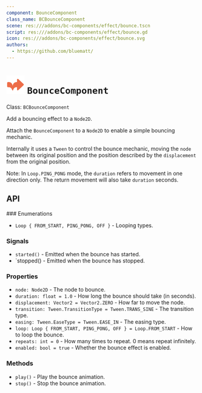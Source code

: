 ```yaml
---
component: BounceComponent
class_name: BCBounceComponent
scene: res:///addons/bc-components/effect/bounce.tscn
script: res:///addons/bc-components/effect/bounce.gd
icon: res:///addons/bc-components/effect/bounce.svg
authors:
  - https://github.com/bluematt/
---
```


# <img src="../addons/bc-components/effect/bounce.svg" width="48" height="48"> `BounceComponent` 

Class: `BCBounceComponent`

Add a bouncing effect to a `Node2D`.

Attach the `BounceComponent` to a `Node2D` to enable a simple bouncing mechanic.

Internally it uses a `Tween` to control the bounce mechanic, moving the `node` between its original position and the position described by the `displacement` from the original position.

Note: In `Loop.PING_PONG` mode, the `duration` refers to movement in one direction only.  The return movement will also take `duration` seconds.

## API

### Enumerations

- `Loop { FROM_START, PING_PONG, OFF }` - Looping types.

### Signals

- `started()` - Emitted when the bounce has started.
- `stopped() - Emitted when the bounce has stopped.

### Properties

- `node: Node2D` - The node to bounce.
- `duration: float = 1.0` - How long the bounce should take (in seconds).
- `displacement: Vector2 = Vector2.ZERO` - How far to move the node.
- `transition: Tween.TransitionType = Tween.TRANS_SINE` - The transition type.
- `easing: Tween.EaseType = Tween.EASE_IN` - The easing type.
- `loop: Loop { FROM_START, PING_PONG, OFF } = Loop.FROM_START` - How to loop the bounce.
- `repeats: int = 0` - How many times to repeat.  0 means repeat infinitely.
- `enabled: bool = true` - Whether the bounce effect is enabled.

### Methods

- `play()`  - Play the bounce animation.
- `stop()`  - Stop the bounce animation.

